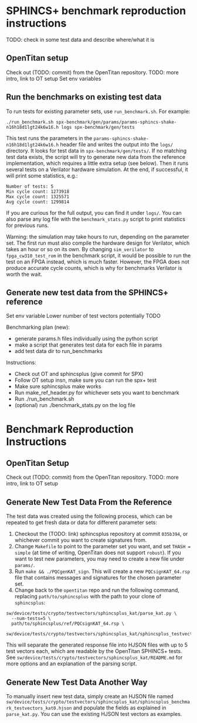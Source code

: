 # SPHINCS+ benchmark reproduction instructions

TODO: check in some test data and describe where/what it is

## OpenTitan setup

Check out (TODO: commit) from the OpenTitan repository.
TODO: more intro, link to OT setup
Set env variables

## Run the benchmarks on existing test data

To run tests for existing parameter sets, use `run_benchmark.sh`.
For example:
```console
./run_benchmark.sh spx-benchmark/gen/params/params-sphincs-shake-n16h18d1lgt24k6w16.h logs spx-benchmark/gen/tests
```
This test runs the parameters in the `params-sphincs-shake-n16h18d1lgt24k6w16.h`
header file and writes the output into the `logs/` directory.
It looks for test data in `spx-benchmark/gen/tests/`.
If no matching test data exists, the script will try to generate new data from the reference implementation, which requires a little extra setup (see below).
Then it runs several tests on a Verilator hardware simulation.
At the end, if successful, it will print some statistics, e.g.:
```console
Number of tests: 5
Min cycle count: 1273918
Max cycle count: 1325571
Avg cycle count: 1299814
```

If you are curious for the full output, you can find it under `logs/`.
You can also parse any log file with the `benchmark_stats.py` script to print statistics for previous runs.

Warning: the simulation may take hours to run, depending on the parameter set.
The first run must also compile the hardware design for Verilator, which takes an hour or so on its own.
By changing `sim_verilator` to `fpga_cw310_test_rom` in the benchmark script, it would be possible to run the test on an FPGA instead, which is much faster.
However, the FPGA does not produce accurate cycle counts, which is why for benchmarks Verilator is worth the wait.

## Generate new test data from the SPHINCS+ reference

Set env variable
Lower number of test vectors potentially
TODO




Benchmarking plan (new):
- generate params.h files individually using the python script
- make a script that generates test data for each file in params
- add test data dir to run_benchmarks

Instructions:
- Check out OT and sphincsplus (give commit for SPX)
- Follow OT setup insn, make sure you can run the spx+ test
- Make sure sphincsplus make works
- Run make_ref_header.py for whichever sets you want to benchmark
- Run ./run_benchmark.sh
- (optional) run ./benchmark_stats.py on the log file




# Benchmark Reproduction Instructions

## OpenTitan Setup

Check out (TODO: commit) from the OpenTitan repository.
TODO: more intro, link to OT setup

## Generate New Test Data From the Reference

The test data was created using the following process, which can be repeated to
get fresh data or data for different parameter sets:
1. Checkout the (TODO: link) sphincsplus repository at commit `035b394`, or
   whichever commit you want to create signatures from.
2. Change `Makefile` to point to the parameter set you want, and set `THASH =
   simple` (at time of writing, OpenTitan does not support `robust`). If you
   want to test new parameters, you may need to create a new file under
   `params/`.
3. Run `make && ./PQCgenKAT_sign`. This will create a new `PQCsignKAT_64.rsp`
   file that contains messages and signatures for the chosen parameter set.
4. Change back to the `opentitan` repo and run the following command, replacing
   `path/to/sphincsplus` with the path to your clone of `sphincsplus`:

```console
sw/device/tests/crypto/testvectors/sphincsplus_kat/parse_kat.py \
  --num-tests=5 \
  path/to/sphincsplus/ref/PQCsignKAT_64.rsp \
  sw/device/tests/crypto/testvectors/sphincsplus_kat/sphincsplus_testvectors_kat.hjson
```

This will separate the generated response file into HJSON files with up to 5 test vectors each, which are readable by the OpenTitan SPHINCS+ tests.
See `sw/device/tests/crypto/testvectors/sphincsplus_kat/README.md` for more options and an explanation of the parsing script.

## Generate New Test Data Another Way

To manually insert new test data, simply create an HJSON file named
`sw/device/tests/crypto/testvectors/sphincsplus_kat/sphincsplus_benchmark_testvectors_kat0.hjson` and populate the fields as explained in `parse_kat.py`.
You can use the existing HJSON test vectors as examples.
